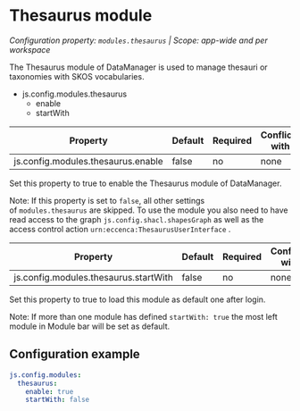# Thesaurus module

*Configuration property: `modules.thesaurus` | Scope: app-wide and per workspace*

The Thesaurus module of DataManager is used to manage thesauri or taxonomies with SKOS vocabularies.

-   js.config.modules.thesaurus
    -   enable
    -   startWith

| Property | Default | Required | Conflicts with | Valid values |
| -------- | ------- | -------- | -------------- | ------------ |
| js.config.modules.thesaurus.enable | false | no | none | boolean |

Set this property to true to enable the Thesaurus module of DataManager.

Note: If this property is set to `false`, all other settings of `modules.thesaurus` are skipped. To use the module you also need to have read access to the graph `js.config.shacl.shapesGraph` as well as the access control action `urn:eccenca:ThesaurusUserInterface` .

| Property | Default | Required | Conflicts with | Valid values |
| -------- | ------- | -------- | -------------- | ------------ |
| js.config.modules.thesaurus.startWith | false | no | none | boolean |

Set this property to true to load this module as default one after login.

Note: If more than one module has defined `startWith: true` the most left module in Module bar will be set as default.

## Configuration example

``` yaml
js.config.modules:
  thesaurus:
    enable: true
    startWith: false
```